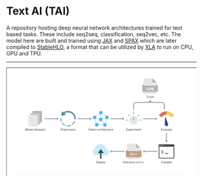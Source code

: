 # Text AI (TAI)

A repository hosting deep neural network architectures trained for text based tasks. These include seq2seq, classification, seq2vec, etc.
The model here are built and trained using [JAX](https://github.com/google/jax) and [SPAX](https://github.com/svarunid/spax) which are later compiled to [StableHLO](https://github.com/openxla/stablehlo), a format that can be utilized by [XLA](https://www.tensorflow.org/xla) to run on CPU, GPU and TPU.

---

![pipeline](./img/pipeline.png)
